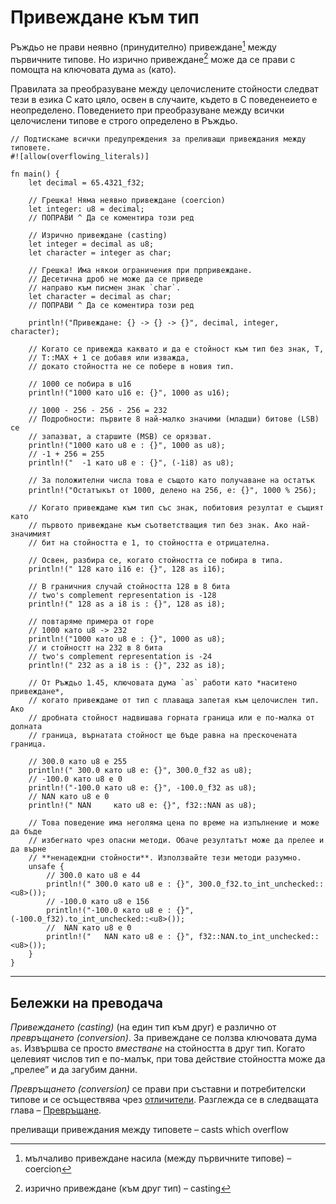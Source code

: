 # Привеждане към тип

Ръждьо не прави неявно (принудително) привеждане[^coercion] между първичните типове. Но
изрично привеждане[^casting] може да се прави с помощта на ключовата дума `as` (като).

Правилата за преобразуване между целочислените стойности следват тези в езика C като
цяло, освен в случаите, където в C поведенеието е неопределено. Поведението при
преобразуване между всички целочислени типове е строго определено в Ръждьо.

```rust,editable,ignore,mdbook-runnable
// Подтискаме всички предупреждения за преливащи привеждания между типовете.
#![allow(overflowing_literals)]

fn main() {
    let decimal = 65.4321_f32;

    // Грешка! Няма неявно привеждане (coercion)
    let integer: u8 = decimal;
    // ПОПРАВИ ^ Да се коментира този ред

    // Изрично привеждане (casting)
    let integer = decimal as u8;
    let character = integer as char;

    // Грешка! Има някои ограничения при прпривеждане.
    // Десетична дроб не може да се приведе
    // направо към писмен знак `char`.
    let character = decimal as char;
    // ПОПРАВИ ^ Да се коментира този ред

    println!("Привеждане: {} -> {} -> {}", decimal, integer, character);

    // Когато се привежда каквато и да е стойност към тип без знак, T,
    // T::MAX + 1 се добавя или изважда,
    // докато стойността не се побере в новия тип.

    // 1000 се побира в u16
    println!("1000 като u16 е: {}", 1000 as u16);

    // 1000 - 256 - 256 - 256 = 232
    // Подробности: първите 8 най-малко значими (младши) битове (LSB) се
    // запазват, а старшите (MSB) се орязват.
    println!("1000 като u8 е : {}", 1000 as u8);
    // -1 + 256 = 255
    println!("  -1 като u8 е : {}", (-1i8) as u8);

    // За положителни числа това е същото като получаване на остатък
    println!("Остатꙑкът от 1000, делено на 256, е: {}", 1000 % 256);

    // Когато привеждаме към тип със знак, побитовия резултат е същият като
    // първото привеждане към съответстващия тип без знак. Ако най-значимият
    // бит на стойността е 1, то стойността е отрицателна.

    // Освен, разбира се, когато стойността се побира в типа.
    println!(" 128 като i16 е: {}", 128 as i16);

    // В граничния случай стойността 128 в 8 бита
    // two's complement representation is -128
    println!(" 128 as a i8 is : {}", 128 as i8);

    // повтаряме примера от горе
    // 1000 като u8 -> 232
    println!("1000 като u8 е : {}", 1000 as u8);
    // и стойностт на 232 в 8 бита
    // two's complement representation is -24
    println!(" 232 as a i8 is : {}", 232 as i8);

    // От Ръждьо 1.45, ключовата дума `as` работи като *наситено привеждане*,
    // когато привеждаме от тип с плаваща запетая към целочислен тип. Ако
    // дробната стойност надвишава горната граница или е по-малка от долната
    // граница, върнатата стойност ще бъде равна на прескочената граница.

    // 300.0 като u8 е 255
    println!(" 300.0 като u8 е: {}", 300.0_f32 as u8);
    // -100.0 като u8 е 0
    println!("-100.0 като u8 е: {}", -100.0_f32 as u8);
    // NAN като u8 е 0
    println!(" NAN     като u8 е: {}", f32::NAN as u8);

    // Това поведение има неголяма цена по време на изпълнение и може да бъде
    // избегнато чрез опасни методи. Обаче резултатът може да прелее и да върне
    // **ненадеждни стойности**. Използвайте тези методи разумно.
    unsafe {
        // 300.0 като u8 е 44
        println!(" 300.0 като u8 е : {}", 300.0_f32.to_int_unchecked::<u8>());
        // -100.0 като u8 е 156
        println!("-100.0 като u8 е : {}", (-100.0_f32).to_int_unchecked::<u8>());
        //  NAN като u8 е 0
        println!("   NAN като u8 е : {}", f32::NAN.to_int_unchecked::<u8>());
    }
}
```

---
## Бележки на преводача

*Привеждането (casting)* (на един тип към друг) е различно от *превръщането
(conversion)*. За привеждане се ползва ключовата дума `as`. Извършва се просто
*вместване* на стойността в друг тип. Когато целевият числов тип е по-малък,
при това действие стойността може да „прелее” и да загубим данни.

*Превръщането (conversion)* се прави при съставни и потребителски типове и се
осъществява чрез [отличители][traits]. Разглежда се в следващата глава –
[Превръщане][conversion].


преливащи привеждания между типовете – casts which overflow

[^coercion]: мълчаливо привеждане насила (между първичните типове) – coercion 

[^casting]: изрично привеждане (към друг тип) – casting

[traits]: ../../trait.md
[conversion]: ../../conversion.md
